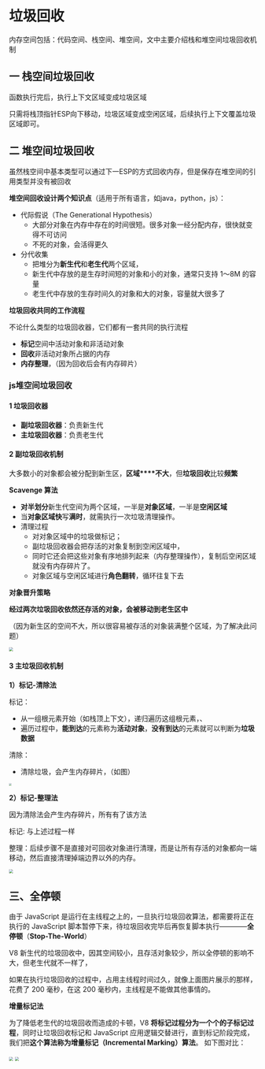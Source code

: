 # 垃圾回收

内存空间包括：代码空间、栈空间、堆空间，文中主要介绍栈和堆空间垃圾回收机制

## 一 栈空间垃圾回收

函数执行完后，执行上下文区域变成垃圾区域

只需将栈顶指针ESP向下移动，垃圾区域变成空闲区域，后续执行上下文覆盖垃圾区域即可。



## 二 堆空间垃圾回收

虽然栈空间中基本类型可以通过下一ESP的方式回收内存，但是保存在堆空间的引用类型并没有被回收

**堆空间回收设计两个知识点**（适用于所有语言，如java，python，js）：

- 代际假说（The Generational Hypothesis）
  - 大部分对象在内存中存在的时间很短。很多对象一经分配内存，很快就变得不可访问
  - 不死的对象，会活得更久
- 分代收集
  - 把堆分为**新生代**和**老生代**两个区域，
  - 新生代中存放的是生存时间短的对象和小的对象，通常只支持 1～8M 的容量
  - 老生代中存放的生存时间久的对象和大的对象，容量就大很多了

**垃圾回收共同的工作流程**

不论什么类型的垃圾回收器，它们都有一套共同的执行流程

- **标记**空间中活动对象和非活动对象
- **回收**非活动对象所占据的内存
- **内存整理**，（因为回收后会有内存碎片）

### js堆空间垃圾回收

#### 1 垃圾回收器

- **副垃圾回收器**：负责新生代
- **主垃圾回收器**：负责老生代

#### 2 副垃圾回收机制

大多数小的对象都会被分配到新生区，**区域****不大**，但**垃圾回收**比较**频繁**

**Scavenge 算法**

- **对半划分**新生代空间为两个区域，一半是**对象区域**，一半是**空闲区域**
- 当**对象区域快**写**满时**，就需执行一次垃圾清理操作。
- 清理过程
  - 对对象区域中的垃圾做标记；
  - 副垃圾回收器会把存活的对象复制到空闲区域中，
  - 同时它还会把这些对象有序地排列起来（内存整理操作），复制后空闲区域就没有内存碎片了。
  - 对象区域与空闲区域进行**角色翻转**，循环往复下去

**对象晋升策略**

**经过两次垃圾回收依然还存活的对象，会被移动到老生区中**

（因为新生区的空间不大，所以很容易被存活的对象装满整个区域，为了解决此问题）

<img src="H:\前端\浏览器学习\imgs\4f9310c7da631fa5a57f871099bfbeaf.png" style="zoom:50%;" />

#### 3 主垃圾回收机制

**1）标记-清除法**

标记：

- 从一组根元素开始（如栈顶上下文），递归遍历这组根元素，、
- 遍历过程中，**能到达**的元素称为**活动对象**，**没有到达**的元素就可以判断为**垃圾数据**

清除：

- 清除垃圾，会产生内存碎片，（如图）

<img src="H:\前端\浏览器学习\imgs\d015db8ad0df7f0ccb1bdb8e31f96e85.png" style="zoom:33%;" />

**2）标记-整理法**

因为清除法会产生内存碎片，所有有了该方法

标记: 与上述过程一样

整理：后续步骤不是直接对可回收对象进行清理，而是让所有存活的对象都向一端移动，然后直接清理掉端边界以外的内存。

<img src="H:\前端\浏览器学习\imgs\652bd2df726d0aa5e67fe8489f39a18c.png" style="zoom:50%;" />



## 三、全停顿

由于 JavaScript 是运行在主线程之上的，一旦执行垃圾回收算法，都需要将正在执行的 JavaScript 脚本暂停下来，待垃圾回收完毕后再恢复脚本执行————**全停顿**（**Stop-The-World**）

V8 新生代的垃圾回收中，因其空间较小，且存活对象较少，所以全停顿的影响不大，但老生代就不一样了，

如果在执行垃圾回收的过程中，占用主线程时间过久，就像上面图片展示的那样，花费了 200 毫秒，在这 200 毫秒内，主线程是不能做其他事情的。

**增量标记法**

为了降低老生代的垃圾回收而造成的卡顿，V8 **将标记过程分为一个个的子标记过程**，同时让垃圾回收标记和 JavaScript 应用逻辑交替进行，直到标记阶段完成，我们把**这个算法称为增量标记（Incremental Marking）算法**。 如下图对比：

<img src="H:\前端\浏览器学习\imgs\9898646a08b46bce4f12f918f3c1e60c.png" style="zoom:50%;" />

<img src="H:\前端\浏览器学习\imgs\de117fc96ae425ed90366e9060aa14e7.png" style="zoom:50%;" />





